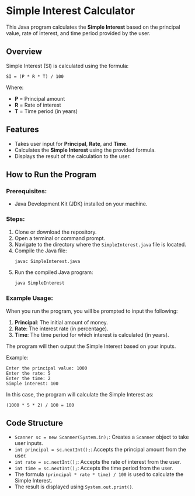 # Simple Interest Calculator

This Java program calculates the **Simple Interest** based on the principal value, rate of interest, and time period provided by the user.

## Overview

Simple Interest (SI) is calculated using the formula:

```
SI = (P * R * T) / 100
```

Where:

- **P** = Principal amount
- **R** = Rate of interest
- **T** = Time period (in years)

## Features

- Takes user input for **Principal**, **Rate**, and **Time**.
- Calculates the **Simple Interest** using the provided formula.
- Displays the result of the calculation to the user.

## How to Run the Program

### Prerequisites:

- Java Development Kit (JDK) installed on your machine.

### Steps:

1. Clone or download the repository.
2. Open a terminal or command prompt.
3. Navigate to the directory where the `SimpleInterest.java` file is located.
4. Compile the Java file:
   ```bash
   javac SimpleInterest.java
   ```
5. Run the compiled Java program:
   ```bash
   java SimpleInterest
   ```

### Example Usage:

When you run the program, you will be prompted to input the following:

1. **Principal**: The initial amount of money.
2. **Rate**: The interest rate (in percentage).
3. **Time**: The time period for which interest is calculated (in years).

The program will then output the Simple Interest based on your inputs.

Example:

```
Enter the principal value: 1000
Enter the rate: 5
Enter the time: 2
Simple interest: 100
```

In this case, the program will calculate the Simple Interest as:

```
(1000 * 5 * 2) / 100 = 100
```

## Code Structure

- `Scanner sc = new Scanner(System.in);`: Creates a `Scanner` object to take user inputs.
- `int principal = sc.nextInt();`: Accepts the principal amount from the user.
- `int rate = sc.nextInt();`: Accepts the rate of interest from the user.
- `int time = sc.nextInt();`: Accepts the time period from the user.
- The formula `(principal * rate * time) / 100` is used to calculate the Simple Interest.
- The result is displayed using `System.out.print()`.
